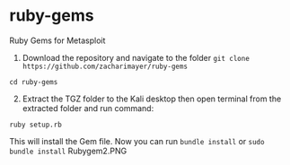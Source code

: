 # ruby-gems
Ruby Gems for Metasploit

1. Download the repository and navigate to the folder 
```git clone https://github.com/zacharimayer/ruby-gems```

```cd ruby-gems```

2. Extract the TGZ folder to the Kali desktop then open terminal from the extracted folder and run command: 

```ruby setup.rb```

This will install the Gem file. Now you can run ```bundle install``` or ```sudo bundle install```
Rubygem2.PNG
